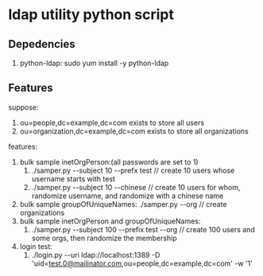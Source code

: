 # ldap utility python script

## Depedencies

1. python-ldap: sudo yum install -y python-ldap

## Features

suppose:

1. ou=people,dc=example,dc=com exists to store all users
2. ou=organization,dc=example,dc=com exists to store all organizations

features:

1. bulk sample inetOrgPerson:(all passwords are set to 1)
   1. ./samper.py --subject 10 --prefx test // create 10 users whose username starts with test
   2. ./samper.py --subject 10 --chinese // create 10 users for whom, randomize username, and randomize with a chinese name
2. bulk sample groupOfUniqueNames: ./samper.py --org // create organizations
3. bulk sample inetOrgPerson and groupOfUniqueNames:
   1. ./samper.py --subject 100 --prefix test --org // create 100 users and some orgs, then randomize the membership
4. login test:
   1. ./login.py --uri ldap://localhost:1389 -D 'uid=test.0@mailinator.com,ou=people,dc=example,dc=com' -w '1'

